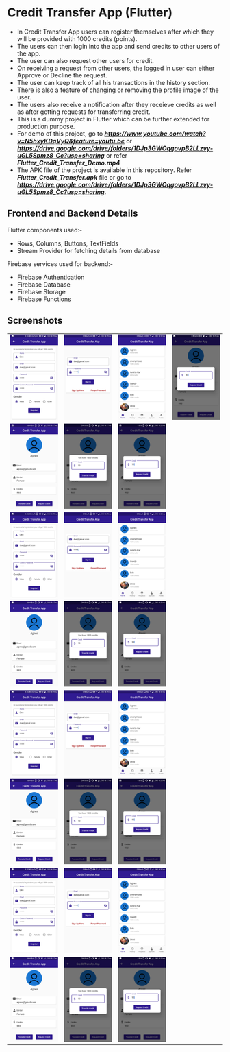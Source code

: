 # Credit Transfer App (Flutter)

- In Credit Transfer App users can register themselves after which they will be provided with 1000 credits (points).
- The users can then login into the app and send credits to other users of the app.
- The user can also request other users for credit.
- On receiving a request from other users, the logged in user can either Approve or Decline the request.
- The user can keep track of all his transactions in the history section.
- There is also a feature of changing or removing the profile image of the user.
- The users also receive a notification after they receieve credits as well as after getting requests for transferring credit.
- This is a dummy project in Flutter which can be further extended for production purpose.
- For demo of this project, go to <b><i>https://www.youtube.com/watch?v=N5hxyKDqVyQ&feature=youtu.be</i></b> or <b><i>https://drive.google.com/drive/folders/1DJp3GWOqgovpB2LLzvy-uGL5Spmz8_Cc?usp=sharing</i></b> or refer <b><i>Flutter_Credit_Transfer_Demo.mp4</i></b>
- The APK file of the project is available in this repository. Refer <b><i>Flutter_Credit_Transfer.apk</i></b> file or go to <b><i>https://drive.google.com/drive/folders/1DJp3GWOqgovpB2LLzvy-uGL5Spmz8_Cc?usp=sharing</i></b>.


## Frontend and Backend Details

Flutter components used:-
- Rows, Columns, Buttons, TextFields
- Stream Provider for fetching details from database

Firebase services used for backend:-
- Firebase Authentication
- Firebase Database
- Firebase Storage
- Firebase Functions

## Screenshots
| | | | |
|:-------------------------:|:-------------------------:|:-------------------------:|:-------------------------:|
|<img src="app_screenshots/1_register.jpeg">|<img src="app_screenshots/2_login.jpeg">|<img src="app_screenshots/3_home.png">|<img src="app_screenshots/6_request_credit.png">|
|<img src="app_screenshots/4_user_details.jpeg">|<img src="app_screenshots/5_transfer_credit.png">|<img src="app_screenshots/6_request_credit.png">|
|<img src="app_screenshots/1_register.jpeg">|<img src="app_screenshots/2_login.jpeg">|<img src="app_screenshots/3_home.png">|
|<img src="app_screenshots/4_user_details.jpeg">|<img src="app_screenshots/5_transfer_credit.png">|<img src="app_screenshots/6_request_credit.png">|
|<img src="app_screenshots/1_register.jpeg">|<img src="app_screenshots/2_login.jpeg">|<img src="app_screenshots/3_home.png">|
|<img src="app_screenshots/4_user_details.jpeg">|<img src="app_screenshots/5_transfer_credit.png">|<img src="app_screenshots/6_request_credit.png">|
|<img src="app_screenshots/1_register.jpeg">|<img src="app_screenshots/2_login.jpeg">|<img src="app_screenshots/3_home.png">|
|<img src="app_screenshots/4_user_details.jpeg">|<img src="app_screenshots/5_transfer_credit.png">|<img src="app_screenshots/6_request_credit.png">|